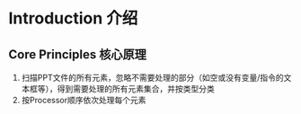# Introduction 介绍
## Core Principles 核心原理
1. 扫描PPT文件的所有元素，忽略不需要处理的部分（如空或没有变量/指令的文本框等），得到需要处理的所有元素集合，并按类型分类
2. 按Processor顺序依次处理每个元素